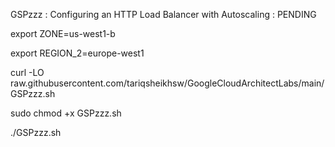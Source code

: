 GSPzzz : Configuring an HTTP Load Balancer with Autoscaling : PENDING

export ZONE=us-west1-b

export REGION_2=europe-west1

curl -LO raw.githubusercontent.com/tariqsheikhsw/GoogleCloudArchitectLabs/main/GSPzzz.sh

sudo chmod +x GSPzzz.sh

./GSPzzz.sh
